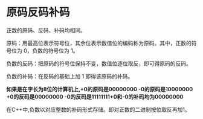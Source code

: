 # 原码反码补码

正数的原码、反码、补码均相同。

原码：用最高位表示符号位，其余位表示数值位的编码称为原码。其中，正数的符号位为 0，负数的符号位为 1。

负数的反码：把原码的符号位保持不变，数值位逐位取反，即可得原码的反码。

负数的补码：在反码的基础上加 1 即得该原码的补码。

**如果是在字长为8位的计算机上,+0的原码是00000000 -0的原码是10000000 +0的反码是00000000 -0的反码是11111111+0和-0的补码均为00000000**

在C++中,负数以对应整数的补码形式存储。即对正数的二进制按位取反再加1。